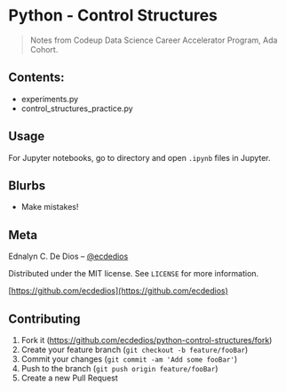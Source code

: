# Python - Control Structures
> Notes from Codeup Data Science Career Accelerator Program, Ada Cohort.


## Contents:
- experiments.py
- control_structures_practice.py


## Usage

For Jupyter notebooks, go to directory and open ``.ipynb`` files in Jupyter.


## Blurbs

- Make mistakes!

## Meta

Ednalyn C. De Dios – [@ecdedios](https://twitter.com/ecdedios)

Distributed under the MIT license. See ``LICENSE`` for more information.

[https://github.com/ecdedios](https://github.com/ecdedios)

## Contributing

1. Fork it (<https://github.com/ecdedios/python-control-structures/fork>)
2. Create your feature branch (`git checkout -b feature/fooBar`)
3. Commit your changes (`git commit -am 'Add some fooBar'`)
4. Push to the branch (`git push origin feature/fooBar`)
5. Create a new Pull Request
